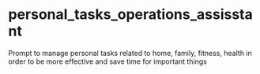 # personal_tasks_operations_assisstant
Prompt to manage personal tasks related to home, family, fitness, health in order to be more effective and save time for important things
